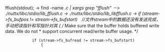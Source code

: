fflush(stdout);
    -> find -name *.c | xargs grep  "fflush"
    －> ./nuttx/libc/stdio/lib_fflush.c
        -> ./nuttx/libc/stdio/lib_libfflush.c 
            -> if (stream->fs_bufpos  != stream->fs_bufstart)　//文件stream中的数据还没有发送完成，手动把读指针和写指针对其
                {
                /* Make sure that the buffer holds buffered write data.  We do not
                * support concurrent read/write buffer usage.
                */

                if (stream->fs_bufread != stream->fs_bufstart)
                    {
　　　　　　